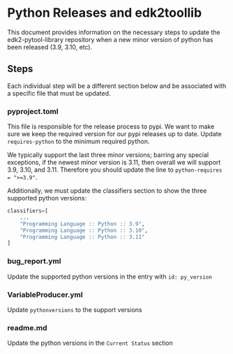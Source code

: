 # Python Releases and edk2toollib

This document provides information on the necessary steps to update the
edk2-pytool-library repository when a new minor version of python has been
released (3.9, 3.10, etc).

## Steps

Each individual step will be a different section below and be associated with
a specific file that must be updated.

### pyproject.toml

This file is responsible for the release process to pypi. We want to make sure
we keep the required version for our pypi releases up to date. Update
`requires-python` to the minimum required python.

We typically support the last three minor versions; barring any special
exceptions, if the newest minor version is 3.11, then overall we will support
3.9, 3.10, and 3.11. Therefore you should update the line to
`python-requires = ">=3.9"`.

Additionally, we must update the classifiers section to show the three
supported python versions:

```python
classifiers=[
    ...
    "Programming Language :: Python :: 3.9",
    "Programming Language :: Python :: 3.10",
    "Programming Language :: Python :: 3.11"
]
```

### bug_report.yml

Update the supported python versions in the entry with `id: py_version`

### VariableProducer.yml

Update `pythonversions` to the support versions

### readme.md

Update the python versions in the `Current Status` section

